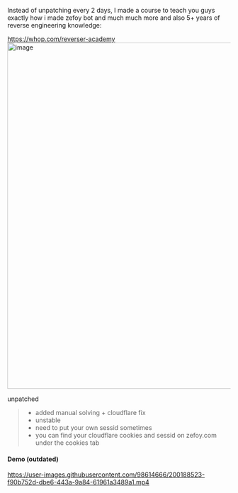 Instead of unpatching every 2 days, I made a course to teach you guys exactly how i made zefoy bot and much much more and also 5+ years of reverse engineering knowledge:

https://whop.com/reverser-academy
<img width="782" alt="image" src="https://github.com/user-attachments/assets/c1060466-14a4-4dc3-bc8d-2e8ce19c96ad" />

unpatched
> - added manual solving + cloudflare fix    
> - unstable    
> - need to put your own sessid sometimes   
> - you can find your cloudflare cookies and sessid on zefoy.com under the cookies tab   

#### Demo (outdated)

https://user-images.githubusercontent.com/98614666/200188523-f90b752d-dbe6-443a-9a84-61961a3489a1.mp4
